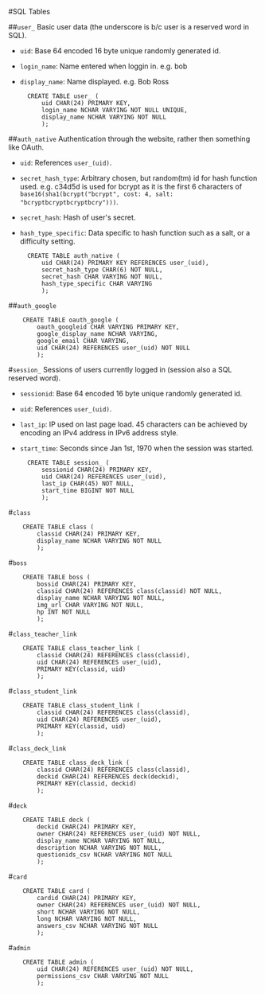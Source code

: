 #SQL Tables

##`user_`
Basic user data (the underscore is b/c user is a reserved word in SQL).

- `uid`: Base 64 encoded 16 byte unique randomly generated id.
- `login_name`: Name entered when loggin in. e.g. bob
- `display_name`: Name displayed. e.g. Bob Ross

		CREATE TABLE user_ (  
			uid CHAR(24) PRIMARY KEY,  
			login_name NCHAR VARYING NOT NULL UNIQUE,  
			display_name NCHAR VARYING NOT NULL  
			);  

##`auth_native`
Authentication through the website, rather then something like OAuth.

- `uid`: References `user_(uid)`.
- `secret_hash_type`: Arbitrary chosen, but random(tm) id for hash function used. e.g. c34d5d is used for bcrypt as it is the first 6 characters of `base16(sha1(bcrypt("bcrypt", cost: 4, salt: "bcryptbcryptbcryptbcry")))`.
- `secret_hash`: Hash of user's secret.
- `hash_type_specific`: Data specific to hash function such as a salt, or a difficulty setting.

		CREATE TABLE auth_native (  
			uid CHAR(24) PRIMARY KEY REFERENCES user_(uid),  
			secret_hash_type CHAR(6) NOT NULL,  
			secret_hash CHAR VARYING NOT NULL,  
			hash_type_specific CHAR VARYING  
			);  

##`auth_google`

		CREATE TABLE oauth_google (
			oauth_googleid CHAR VARYING PRIMARY KEY,
			google_display_name NCHAR VARYING,
			google_email CHAR VARYING,
			uid CHAR(24) REFERENCES user_(uid) NOT NULL
			);


#`session_`
Sessions of users currently logged in (session also a SQL reserved word).

- `sessionid`: Base 64 encoded 16 byte unique randomly generated id.
- `uid`: References `user_(uid)`.
- `last_ip`: IP used on last page load. 45 characters can be achieved by encoding an IPv4 address in IPv6 address style.
- `start_time`: Seconds since Jan 1st, 1970 when the session was started.

		CREATE TABLE session_ (  
			sessionid CHAR(24) PRIMARY KEY,  
			uid CHAR(24) REFERENCES user_(uid),  
			last_ip CHAR(45) NOT NULL,  
			start_time BIGINT NOT NULL  
			);  

#`class`

		CREATE TABLE class (  
			classid CHAR(24) PRIMARY KEY,  
			display_name NCHAR VARYING NOT NULL
			);  

#`boss`

		CREATE TABLE boss (  
			bossid CHAR(24) PRIMARY KEY,  
			classid CHAR(24) REFERENCES class(classid) NOT NULL,  
			display_name NCHAR VARYING NOT NULL,  
			img_url CHAR VARYING NOT NULL,  
			hp INT NOT NULL  
			);  

#`class_teacher_link`

		CREATE TABLE class_teacher_link (  
			classid CHAR(24) REFERENCES class(classid),  
			uid CHAR(24) REFERENCES user_(uid),  
			PRIMARY KEY(classid, uid)  
			);  

#`class_student_link`

		CREATE TABLE class_student_link (  
			classid CHAR(24) REFERENCES class(classid),  
			uid CHAR(24) REFERENCES user_(uid),  
			PRIMARY KEY(classid, uid)  
			);  

#`class_deck_link`

		CREATE TABLE class_deck_link (  
			classid CHAR(24) REFERENCES class(classid),  
			deckid CHAR(24) REFERENCES deck(deckid),  
			PRIMARY KEY(classid, deckid)  
			);  

#`deck`

		CREATE TABLE deck (  
			deckid CHAR(24) PRIMARY KEY,  
			owner CHAR(24) REFERENCES user_(uid) NOT NULL,  
			display_name NCHAR VARYING NOT NULL,  
			description NCHAR VARYING NOT NULL,  
			questionids_csv NCHAR VARYING NOT NULL  
			);  

#`card`

		CREATE TABLE card (  
			cardid CHAR(24) PRIMARY KEY,  
			owner CHAR(24) REFERENCES user_(uid) NOT NULL,  
			short NCHAR VARYING NOT NULL,  
			long NCHAR VARYING NOT NULL,  
			answers_csv NCHAR VARYING NOT NULL
			);  

#`admin`

		CREATE TABLE admin (  
			uid CHAR(24) REFERENCES user_(uid) NOT NULL,  
			permissions_csv CHAR VARYING NOT NULL
			);  
